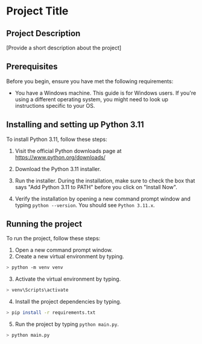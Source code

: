 # Project Title

## Project Description

[Provide a short description about the project]

## Prerequisites

Before you begin, ensure you have met the following requirements:

- You have a Windows machine. This guide is for Windows users. If you're using a different operating system, you might need to look up instructions specific to your OS.

## Installing and setting up Python 3.11

To install Python 3.11, follow these steps:

1. Visit the official Python downloads page at https://www.python.org/downloads/

2. Download the Python 3.11 installer.

3. Run the installer. During the installation, make sure to check the box that says "Add Python 3.11 to PATH" before you click on "Install Now".

4. Verify the installation by opening a new command prompt window and typing `python --version`. You should see `Python 3.11.x`.

## Running the project

To run the project, follow these steps:

1. Open a new command prompt window.
2. Create a new virtual environment by typing.

```bash
> python -m venv venv
```

3. Activate the virtual environment by typing.

```bash
> venv\Scripts\activate
```

4. Install the project dependencies by typing.

```bash
> pip install -r requirements.txt
```

5. Run the project by typing `python main.py`.

```bash
> python main.py
```
